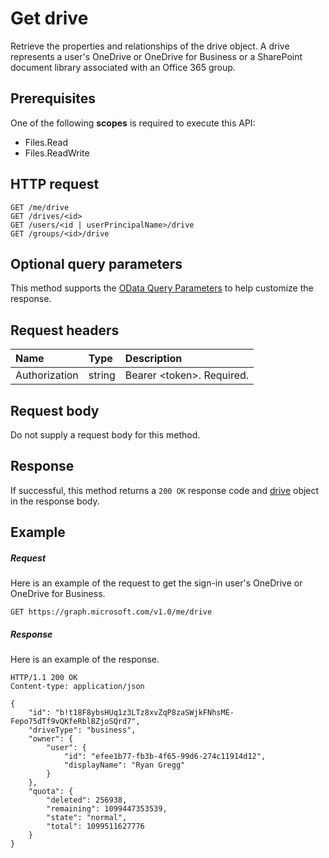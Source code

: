 # Get drive

Retrieve the properties and relationships of the drive object. A drive represents
a user's OneDrive or OneDrive for Business or a SharePoint document library
associated with an Office 365 group.

## Prerequisites
One of the following **scopes** is required to execute this API:

  * Files.Read
  * Files.ReadWrite

## HTTP request
<!-- { "blockType": "ignored" } -->
```http
GET /me/drive
GET /drives/<id>
GET /users/<id | userPrincipalName>/drive
GET /groups/<id>/drive
```

## Optional query parameters
This method supports the [OData Query Parameters](http://graph.microsoft.io/docs/overview/query_parameters)
to help customize the response.

## Request headers

| Name          | Type   | Description                 |
|:--------------|:-------|:----------------------------|
| Authorization | string | Bearer \<token\>. Required. |


## Request body
Do not supply a request body for this method.

## Response
If successful, this method returns a `200 OK` response code and
[drive](../resources/drive.md) object in the response body.

## Example

##### Request

Here is an example of the request to get the sign-in user's OneDrive or OneDrive
for Business.

<!-- {
  "blockType": "request",
  "name": "get_drive"
}-->
```http
GET https://graph.microsoft.com/v1.0/me/drive
```
##### Response
Here is an example of the response.
<!-- {
  "blockType": "response",
  "truncated": true,
  "@odata.type": "microsoft.graph.drive"
} -->
```http
HTTP/1.1 200 OK
Content-type: application/json

{
    "id": "b!t18F8ybsHUq1z3LTz8xvZqP8zaSWjkFNhsME-Fepo75dTf9vQKfeRblBZjoSQrd7",
    "driveType": "business",    
    "owner": {
        "user": {
            "id": "efee1b77-fb3b-4f65-99d6-274c11914d12",
            "displayName": "Ryan Gregg"
        }
    },
    "quota": {
        "deleted": 256938,
        "remaining": 1099447353539,
        "state": "normal",
        "total": 1099511627776
    }
}
```

<!-- uuid: 8fcb5dbc-d5aa-4681-8e31-b001d5168d79
2015-10-25 14:57:30 UTC -->
<!-- {
  "type": "#page.annotation",
  "description": "Get metadata for a OneDrive, OneDrive for Business, or Office 365 group drive",
  "keywords": "drive,onedrive,default drive,group drive",
  "section": "documentation",
  "tocPath": "OneDrive/Drive/Get Drive"
}-->
